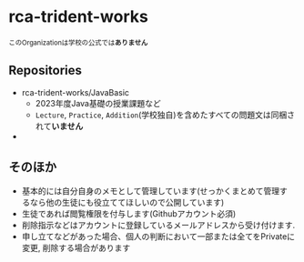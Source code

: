 # rca-trident-works
<small>このOrganizationは学校の公式では**ありません**</small>

## Repositories
- rca-trident-works/JavaBasic
  - 2023年度Java基礎の授業課題など
  - `Lecture`, `Practice`, `Addition`(学校独自)を含めたすべての問題文は同梱されて**いません**
- 

## そのほか
- 基本的には自分自身のメモとして管理しています(せっかくまとめて管理するなら他の生徒にも役立ててほしいので公開しています)
- 生徒であれば閲覧権限を付与します(Githubアカウント必須)
- 削除指示などはアカウントに登録しているメールアドレスから受け付けます.
- 申し立てなどがあった場合、個人の判断において一部または全てをPrivateに変更, 削除する場合があります
